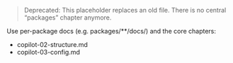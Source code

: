 > Deprecated: This placeholder replaces an old file. There is no central “packages” chapter anymore.

Use per-package docs (e.g. packages/**/docs/) and the core chapters:
- copilot-02-structure.md
- copilot-03-config.md

